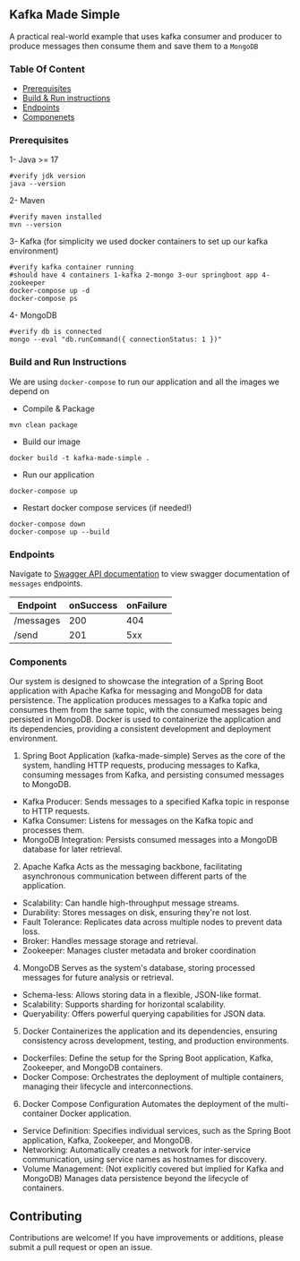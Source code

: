 ## Kafka Made Simple
A practical real-world example that uses kafka consumer and producer to produce messages then consume them and save them to a ```MongoDB```

### Table Of Content
- [Prerequisites](#Prerequisites)
- [Build & Run instructions](#Build-and-Run-Instructions)
- [Endpoints](#Endpoints)
- [Componenets](#Components)

### Prerequisites
1- Java >= 17
```shell
#verify jdk version
java --version
```

2- Maven
```shell
#verify maven installed
mvn --version
```

3- Kafka (for simplicity we used docker containers to set up our kafka environment)
```shell
#verify kafka container running
#should have 4 containers 1-kafka 2-mongo 3-our springboot app 4-zookeeper
docker-compose up -d
docker-compose ps
```

4- MongoDB
```shell
#verify db is connected
mongo --eval "db.runCommand({ connectionStatus: 1 })"
```

### Build and Run Instructions
We are using ```docker-compose``` to run our application and all the images we depend on

- Compile & Package
```shell
mvn clean package
```

- Build our image
```shell
docker build -t kafka-made-simple .
```

- Run our application
```shell
docker-compose up
```

- Restart docker compose services (if needed!)
```shell
docker-compose down
docker-compose up --build
```

### Endpoints
Navigate to [Swagger API documentation](http://localhost:8080/swagger-ui/index.html) to view swagger documentation of `messages` endpoints.

| Endpoint  | onSuccess | onFailure |
|-----------|-----------|-----------|
| /messages | 200       | 404       |
| /send     | 201       | 5xx       |

### Components

Our system is designed to showcase the integration of a Spring Boot application with Apache Kafka for messaging and MongoDB for data persistence. 
The application produces messages to a Kafka topic and consumes them from the same topic, with the consumed messages being persisted in MongoDB. 
Docker is used to containerize the application and its dependencies, providing a consistent development and deployment environment.

1. Spring Boot Application (kafka-made-simple)
Serves as the core of the system, handling HTTP requests, producing messages to Kafka, consuming messages from Kafka, and persisting consumed messages to MongoDB.

- Kafka Producer: Sends messages to a specified Kafka topic in response to HTTP requests. 
- Kafka Consumer: Listens for messages on the Kafka topic and processes them. 
- MongoDB Integration: Persists consumed messages into a MongoDB database for later retrieval.

2. Apache Kafka
Acts as the messaging backbone, facilitating asynchronous communication between different parts of the application.

- Scalability: Can handle high-throughput message streams.
- Durability: Stores messages on disk, ensuring they're not lost.
- Fault Tolerance: Replicates data across multiple nodes to prevent data loss.
- Broker: Handles message storage and retrieval.
- Zookeeper: Manages cluster metadata and broker coordination

4. MongoDB
Serves as the system's database, storing processed messages for future analysis or retrieval.

- Schema-less: Allows storing data in a flexible, JSON-like format. 
- Scalability: Supports sharding for horizontal scalability. 
- Queryability: Offers powerful querying capabilities for JSON data.

5. Docker
Containerizes the application and its dependencies, ensuring consistency across development, testing, and production environments.

- Dockerfiles: Define the setup for the Spring Boot application, Kafka, Zookeeper, and MongoDB containers.
- Docker Compose: Orchestrates the deployment of multiple containers, managing their lifecycle and interconnections.

6. Docker Compose Configuration
Automates the deployment of the multi-container Docker application.

- Service Definition: Specifies individual services, such as the Spring Boot application, Kafka, Zookeeper, and MongoDB.
- Networking: Automatically creates a network for inter-service communication, using service names as hostnames for discovery.
- Volume Management: (Not explicitly covered but implied for Kafka and MongoDB) Manages data persistence beyond the lifecycle of containers.


## Contributing

Contributions are welcome! If you have improvements or additions, please submit a pull request or open an issue.
